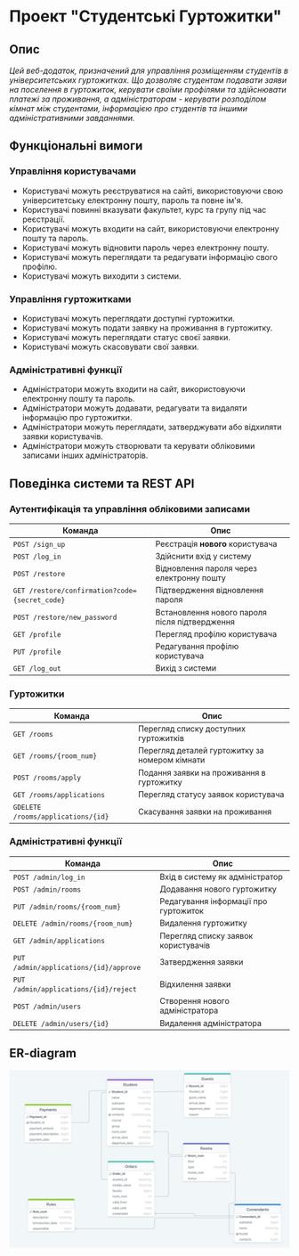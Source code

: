 # Проект "Студентські Гуртожитки"
## Опис
*Цей веб-додаток, призначений для управління розміщенням студентів в університетських гуртожитках. Що дозволяє студентам подавати заяви на поселення в гуртожиток, керувати своїми профілями та здійснювати платежі за проживання, а адміністраторам - керувати розподілом кімнат між студентами, інформацією про студентів та іншими адміністративними завданнями.*

## Функціональні вимоги
### Управління користувачами
- Користувачі можуть реєструватися на сайті, використовуючи свою університетську електронну пошту, пароль та повне ім'я.
- Користувачі повинні вказувати факультет, курс та групу під час реєстрації.
- Користувачі можуть входити на сайт, використовуючи електронну пошту та пароль.
- Користувачі можуть відновити пароль через електронну пошту.
- Користувачі можуть переглядати та редагувати інформацію свого профілю.
- Користувачі можуть виходити з системи.
### Управління гуртожитками
- Користувачі можуть переглядати доступні гуртожитки.
- Користувачі можуть подати заявку на проживання в гуртожитку.
- Користувачі можуть переглядати статус своєї заявки.
- Користувачі можуть скасовувати свої заявки.
### Адміністративні функції
- Адміністратори можуть входити на сайт, використовуючи електронну пошту та пароль.
- Адміністратори можуть додавати, редагувати та видаляти інформацію про гуртожитки.
- Адміністратори можуть переглядати, затверджувати або відхиляти заявки користувачів.
- Адміністратори можуть створювати та керувати обліковими записами інших адміністраторів.
  
## Поведінка системи та REST API

### Аутентифікація та управління обліковими записами
| Команда | Опис |
| --- | --- |
| `POST /sign_up` | Реєстрація **нового** користувача |
| `POST /log_in` | Здійснити вхід у систему |
| `POST /restore` | Відновлення пароля через електронну пошту |
| `GET /restore/confirmation?code={secret_code}` | Підтвердження відновлення пароля |
| `POST /restore/new_password` | Встановлення нового пароля після підтвердження |
| `GET /profile` | Перегляд профілю користувача |
| `PUT /profile` | Редагування профілю користувача |
| `GET /log_out` | Вихід з системи |

### Гуртожитки
| Команда | Опис |
| --- | --- |
| `GET /rooms` | Перегляд списку доступних гуртожитків |
| `GET /rooms/{room_num}` | Перегляд деталей гуртожитку за номером кімнати |
| `POST /rooms/apply` | Подання заявки на проживання в гуртожитку |
| `GET /rooms/applications` | Перегляд статусу заявок користувача |
| `GDELETE /rooms/applications/{id}` | Скасування заявки на проживання |

### Адміністративні функції
| Команда | Опис |
| --- | --- |
| `POST /admin/log_in` | Вхід в систему як адміністратор |
| `POST /admin/rooms` | Додавання нового гуртожитку |
| `PUT /admin/rooms/{room_num}` | Редагування інформації про гуртожиток |
| `DELETE /admin/rooms/{room_num}` | Видалення гуртожитку |
| `GET /admin/applications` | Перегляд списку заявок користувачів |
| `PUT /admin/applications/{id}/approve` | Затвердження заявки |
| `PUT /admin/applications/{id}/reject` | Відхилення заявки |
| `POST /admin/users` | Створення нового адміністратора |
| `DELETE /admin/users/{id}` | Видалення адміністратора |

## ER-diagram

![ERD diagram](https://github.com/VovaZubiak/springproject/blob/main/diagrama.jpg)
